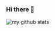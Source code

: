 ### Hi there 👋

![my github stats](https://github-readme-stats.vercel.app/api?username=sawankumarbundelkhandi&show_icons=true)

<!--
**sawankumarbundelkhandi/sawankumarbundelkhandi** is a ✨ _special_ ✨ repository because its `README.md` (this file) appears on your GitHub profile.

Here are some ideas to get you started:

- 🔭 I’m currently working on ...
- 🌱 I’m currently learning ...
- 👯 I’m looking to collaborate on ...
- 🤔 I’m looking for help with ...
- 💬 Ask me about ...
- 📫 How to reach me: ...
- 😄 Pronouns: ...
- ⚡ Fun fact: ...
-->
